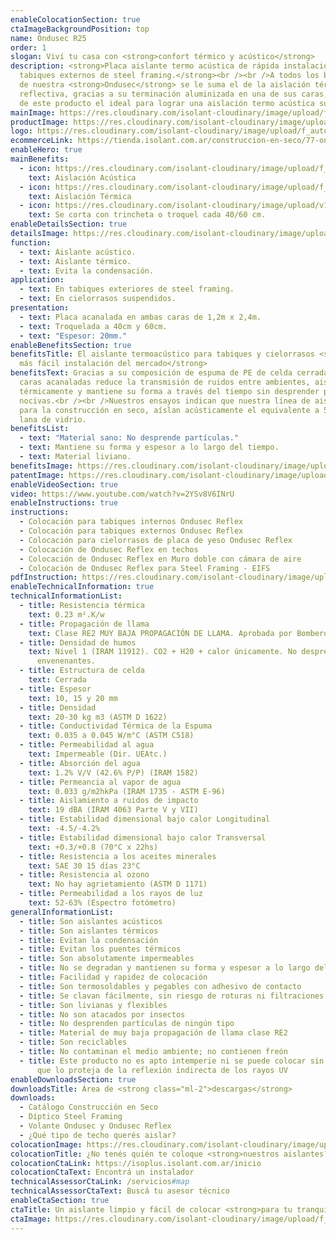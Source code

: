 ```yaml
---
enableColocationSection: true
ctaImageBackgroundPosition: top
name: Ondusec R25
order: 1
slogan: Viví tu casa con <strong>confort térmico y acústico</strong>
description: <strong>Placa aislante termo acústica de rápida instalación, para
  tabiques externos de steel framing.</strong><br /><br />A todos los beneficios
  de nuestra <strong>Ondusec</strong> se le suma el de la aislación térmica
  reflectiva, gracias a su terminación aluminizada en una de sus caras, haciendo
  de este producto el ideal para lograr una aislación termo acústica superior.
mainImage: https://res.cloudinary.com/isolant-cloudinary/image/upload/f_auto,q_auto:good/website-2021/products/ondusec-reflex/isolant-aislantes-linea-construccion-en-seco-ondusec-reflex-imagen.jpg
productImage: https://res.cloudinary.com/isolant-cloudinary/image/upload/f_auto,q_auto:good/website-2021/products/ondusec-reflex/isolant-aislantes-linea-construccion-en-seco-ondusec-reflex-producto-rollo.png
logo: https://res.cloudinary.com/isolant-cloudinary/image/upload/f_auto,q_auto:good/website-2021/products/ondusec-reflex/isolant-aislantes-linea-construccion-en-seco-ondusec-reflex-logo.webp
ecommerceLink: https://tienda.isolant.com.ar/construccion-en-seco/77-ondusec-reflex.html
enableHero: true
mainBenefits:
  - icon: https://res.cloudinary.com/isolant-cloudinary/image/upload/f_auto,q_auto:good/website-2021/products/ondusec-reflex/isolant-aislantes-linea-construccion-en-seco-ondusec-reflex-beneficio-1.svg
    text: Aislación Acústica
  - icon: https://res.cloudinary.com/isolant-cloudinary/image/upload/f_auto,q_auto:good/website-2021/products/ondusec-reflex/isolant-aislantes-linea-construccion-en-seco-ondusec-reflex-beneficio-2.svg
    text: Aislación Térmica
  - icon: https://res.cloudinary.com/isolant-cloudinary/image/upload/v1635429089/website-2021/products/ondusec-reflex/isolant-aislantes-linea-construccion-en-seco-ondusec-reflex-beneficio-3.svg
    text: Se corta con trincheta o troquel cada 40/60 cm.
enableDetailsSection: true
detailsImage: https://res.cloudinary.com/isolant-cloudinary/image/upload/f_auto,q_auto:good/website-2021/products/ondusec-reflex/isolant-aislantes-linea-construccion-en-seco-ondusec-reflex-imagen-detalle.jpg
function:
  - text: Aislante acústico.
  - text: Aislante térmico.
  - text: Evita la condensación.
application:
  - text: En tabiques exteriores de steel framing.
  - text: En cielorrasos suspendidos.
presentation:
  - text: Placa acanalada en ambas caras de 1,2m x 2,4m.
  - text: Troquelada a 40cm y 60cm.
  - text: "Espesor: 20mm."
enableBenefitsSection: true
benefitsTitle: El aislante termoacústico para tabiques y cielorrasos <strong>de
  más fácil instalación del mercado</strong>
benefitsText: Gracias a su composición de espuma de PE de celda cerrada con dos
  caras acanaladas reduce la transmisión de ruidos entre ambientes, aisla
  térmicamente y mantiene su forma a través del tiempo sin desprender partículas
  nocivas.<br /><br />Nuestros ensayos indican que nuestra línea de aislantes
  para la construcción en seco, aíslan acústicamente el equivalente a 50mm. de
  lana de vidrio.
benefitsList:
  - text: "Material sano: No desprende partículas."
  - text: Mantiene su forma y espesor a lo largo del tiempo.
  - text: Material liviano.
benefitsImage: https://res.cloudinary.com/isolant-cloudinary/image/upload/f_auto,q_auto:good/website-2021/products/ondusec-reflex/isolant-aislantes-linea-construccion-en-seco-ondusec-reflex-beneficio-exclusivo.jpg
patentImage: https://res.cloudinary.com/isolant-cloudinary/image/upload/f_auto,q_auto:good/website-2021/products/ondusec-reflex/isolant-aislantes-linea-construccion-en-seco-ondusec-reflex-patente.png
enableVideoSection: true
video: https://www.youtube.com/watch?v=2YSv8V6INrU
enableInstructions: true
instructions:
  - Colocación para tabiques internos Ondusec Reflex
  - Colocación para tabiques externos Ondusec Reflex
  - Colocación para cielorrasos de placa de yeso Ondusec Reflex
  - Colocación de Ondusec Reflex en techos
  - Colocación de Ondusec Reflex en Muro doble con cámara de aire
  - Colocación de Ondusec Reflex para Steel Framing - EIFS
pdfInstruction: https://res.cloudinary.com/isolant-cloudinary/image/upload/v1658315606/website-2021/downloads/colocacion-ondusec.pdf
enableTechnicalInformation: true
technicalInformationList:
  - title: Resistencia térmica
    text: 0.23 m².K/w
  - title: Propagación de llama
    text: Clase RE2 MUY BAJA PROPAGACIÓN DE LLAMA. Aprobada por Bomberos Argentina.
  - title: Densidad de humos
    text: Nivel 1 (IRAM 11912). CO2 + H20 + calor únicamente. No desprende gases
      envenenantes.
  - title: Estructura de celda
    text: Cerrada
  - title: Espesor
    text: 10, 15 y 20 mm
  - title: Densidad
    text: 20-30 kg m3 (ASTM D 1622)
  - title: Conductividad Térmica de la Espuma
    text: 0.035 a 0.045 W/m°C (ASTM C518)
  - title: Permeabilidad al agua
    text: Impermeable (Dir. UEAtc.)
  - title: Absorción del agua
    text: 1.2% V/V (42.6% P/P) (IRAM 1582)
  - title: Permeancia al vapor de agua
    text: 0.033 g/m2hkPa (IRAM 1735 - ASTM E-96)
  - title: Aislamiento a ruidos de impacto
    text: 19 dBA (IRAM 4063 Parte V y VII)
  - title: Estabilidad dimensional bajo calor Longitudinal
    text: -4.5/-4.2%
  - title: Estabilidad dimensional bajo calor Transversal
    text: +0.3/+0.8 (70°C x 22hs)
  - title: Resistencia a los aceites minerales
    text: SAE 30 15 días 23°C
  - title: Resistencia al ozono
    text: No hay agrietamiento (ASTM D 1171)
  - title: Permeabilidad a los rayos de luz
    text: 52-63% (Espectro fotómetro)
generalInformationList:
  - title: Son aislantes acústicos
  - title: Son aislantes térmicos
  - title: Evitan la condensación
  - title: Evitan los puentes térmicos
  - title: Son absolutamente impermeables
  - title: No se degradan y mantienen su forma y espesor a lo largo del tiempo
  - title: Facilidad y rapidez de colocación
  - title: Son termosoldables y pegables con adhesivo de contacto
  - title: Se clavan fácilmente, sin riesgo de roturas ni filtraciones
  - title: Son livianas y flexibles
  - title: No son atacados por insectos
  - title: No desprenden partículas de ningún tipo
  - title: Material de muy baja propagación de llama clase RE2
  - title: Son reciclables
  - title: No contaminan el medio ambiente; no contienen freón
  - title: Este producto no es apto intemperie ni se puede colocar sin un cielorraso
      que lo proteja de la reflexión indirecta de los rayos UV
enableDownloadsSection: true
downloadsTitle: Área de <strong class="ml-2">descargas</strong>
downloads:
  - Catálogo Construcción en Seco
  - Díptico Steel Framing
  - Volante Ondusec y Ondusec Reflex
  - ¿Qué tipo de techo querés aislar?
colocationImage: https://res.cloudinary.com/isolant-cloudinary/image/upload/f_auto,q_auto:good/website-2021/owners/homepage/isolant-aislantes-duenos-e-inquilinos-isoplus-colocation.jpg
colocationTitle: ¿No tenés quién te coloque <strong>nuestros aislantes?</strong>
colocationCtaLink: https://isoplus.isolant.com.ar/inicio
colocationCtaText: Encontrá un instalador
technicalAssessorCtaLink: /servicios#map
technicalAssessorCtaText: Buscá tu asesor técnico
enableCtaSection: true
ctaTitle: Un aislante limpio y fácil de colocar <strong>para tu tranquilidad</strong>
ctaImage: https://res.cloudinary.com/isolant-cloudinary/image/upload/f_auto,q_auto:good/website-2021/products/ondusec-reflex/isolant-aislantes-linea-construccion-en-seco-ondusec-reflex-cta-fondo.jpg
---
```

